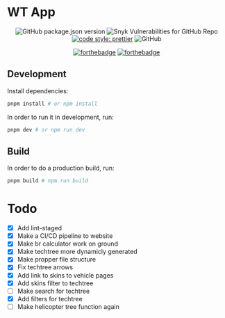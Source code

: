 # WT App
<p align="center">
  <img alt="GitHub package.json version" src="https://img.shields.io/github/package-json/v/natgo/wt-app">
  <img alt="Snyk Vulnerabilities for GitHub Repo" src="https://img.shields.io/snyk/vulnerabilities/github/natgo/wt-app">
  <a href="https://github.com/prettier/prettier"><img alt="code style: prettier" src="https://img.shields.io/badge/code_style-prettier-ff69b4.svg"></a>
  <img alt="GitHub" src="https://img.shields.io/github/license/natgo/wt-app">
</p>

<p align="center">
  <a href="https://forthebadge.com/"><img src="https://forthebadge.com/images/badges/made-with-typescript.svg" alt="forthebadge"/></a>
  <a href="https://forthebadge.com/"><img src="https://forthebadge.com/images/badges/open-source.svg" alt="forthebadge"/></a>
</p>

## Development

Install dependencies:

```bash
pnpm install # or npm install
```

In order to run it in development, run:

```bash
pnpm dev # or npm run dev
```
## Build

In order to do a production build, run:

```bash
pnpm build # npm run build
```

# Todo
- [x] Add lint-staged
- [x] Make a CI/CD pipeline to website
- [x] Make br calculator work on ground
- [x] Make techtree more dynamicly generated
- [x] Make propper file structure
- [x] Fix techtree arrows
- [x] Add link to skins to vehicle pages
- [x] Add skins filter to techtree
- [ ] Make search for techtree
- [x] Add filters for techtree
- [ ] Make helicopter tree function again
